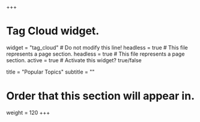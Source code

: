 +++
# Tag Cloud widget.
widget = "tag_cloud"  # Do not modify this line!
headless = true  # This file represents a page section.
headless = true  # This file represents a page section.
active = true  # Activate this widget? true/false

title = "Popular Topics"
subtitle = ""

# Order that this section will appear in.
weight = 120
+++
